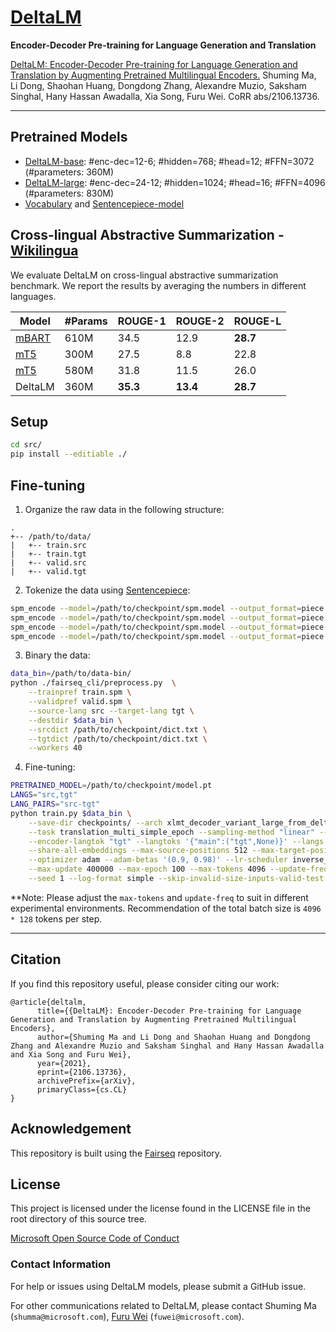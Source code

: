 # [DeltaLM](https://arxiv.org/abs/2106.13736)

**Encoder-Decoder Pre-training for Language Generation and Translation** 

[DeltaLM: Encoder-Decoder Pre-training for Language Generation and Translation by Augmenting Pretrained Multilingual Encoders.](https://arxiv.org/abs/2106.13736) Shuming Ma, Li Dong, Shaohan Huang, Dongdong Zhang, Alexandre Muzio, Saksham Singhal, Hany Hassan Awadalla, Xia Song, Furu Wei. CoRR abs/2106.13736.

---

## Pretrained Models

- [DeltaLM-base](https://deltalm.blob.core.windows.net/deltalm/deltalm-base.pt): #enc-dec=12-6; #hidden=768; #head=12; #FFN=3072 (#parameters: 360M)
- [DeltaLM-large](https://deltalm.blob.core.windows.net/deltalm/deltalm-large.pt): #enc-dec=24-12; #hidden=1024; #head=16; #FFN=4096 (#parameters: 830M)
- [Vocabulary](https://deltalm.blob.core.windows.net/deltalm/dict.txt) and [Sentencepiece-model](https://deltalm.blob.core.windows.net/deltalm/spm.model)


## Cross-lingual Abstractive Summarization - [Wikilingua](https://arxiv.org/abs/2010.03093)

We evaluate DeltaLM on cross-lingual abstractive summarization benchmark. We report the results by averaging the numbers in different languages. 

|   Model   |   #Params   |  ROUGE-1  |  ROUGE-2  |  ROUGE-L  |
|-----------|-------------|-----------|-----------|-----------|
| [mBART](https://arxiv.org/abs/2001.08210)     | 610M        | 34.5      | 12.9      | **28.7**      |
| [mT5](https://arxiv.org/abs/2010.11934)       | 300M        | 27.5      | 8.8       | 22.8      |
| [mT5](https://arxiv.org/abs/2010.11934)       | 580M        | 31.8      | 11.5      | 26.0      |
| DeltaLM   | 360M        | **35.3**      | **13.4**      | **28.7**      |


## Setup

```bash
cd src/
pip install --editiable ./
```

## Fine-tuning

1. Organize the raw data in the following structure:
```
.
+-- /path/to/data/
|   +-- train.src
|   +-- train.tgt
|   +-- valid.src
|   +-- valid.tgt
```

2. Tokenize the data using [Sentencepiece](https://github.com/google/sentencepiece):

```bash
spm_encode --model=/path/to/checkpoint/spm.model --output_format=piece < train.src > train.spm.src
spm_encode --model=/path/to/checkpoint/spm.model --output_format=piece < train.tgt > train.spm.tgt
spm_encode --model=/path/to/checkpoint/spm.model --output_format=piece < valid.src > valid.spm.src
spm_encode --model=/path/to/checkpoint/spm.model --output_format=piece < valid.tgt > valid.spm.tgt
```

3. Binary the data:

```bash
data_bin=/path/to/data-bin/
python ./fairseq_cli/preprocess.py  \
    --trainpref train.spm \
    --validpref valid.spm \
    --source-lang src --target-lang tgt \
    --destdir $data_bin \
    --srcdict /path/to/checkpoint/dict.txt \
    --tgtdict /path/to/checkpoint/dict.txt \
    --workers 40
```

4. Fine-tuning:

```bash
PRETRAINED_MODEL=/path/to/checkpoint/model.pt
LANGS="src,tgt"
LANG_PAIRS="src-tgt"
python train.py $data_bin \
    --save-dir checkpoints/ --arch xlmt_decoder_variant_large_from_deltalm_postnorm --pretrained-deltalm-checkpoint $PRETRAINED_MODEL --init-encoder-only --init-decoder-only --variant addffn \
    --task translation_multi_simple_epoch --sampling-method "linear" --sampling-temperature 5.0 --min-sampling-temperature 1.0 --warmup-epoch 5 \
    --encoder-langtok "tgt" --langtoks '{"main":("tgt",None)}' --langs $LANGS --lang-pairs $LANG_PAIRS \
    --share-all-embeddings --max-source-positions 512 --max-target-positions 512 --criterion label_smoothed_cross_entropy --label-smoothing 0.1 \
    --optimizer adam --adam-betas '(0.9, 0.98)' --lr-scheduler inverse_sqrt --lr 1e-4 --warmup-init-lr 1e-07 --stop-min-lr 1e-09 --warmup-updates 4000 \
    --max-update 400000 --max-epoch 100 --max-tokens 4096 --update-freq 1 \
    --seed 1 --log-format simple --skip-invalid-size-inputs-valid-test --ddp-backend=no_c10d
```
**Note: Please adjust the `max-tokens` and `update-freq` to suit in different experimental environments. Recommendation of the total batch size is `4096 * 128` tokens per step.

---

## Citation

If you find this repository useful, please consider citing our work:
```
@article{deltalm,
      title={{DeltaLM}: Encoder-Decoder Pre-training for Language Generation and Translation by Augmenting Pretrained Multilingual Encoders}, 
      author={Shuming Ma and Li Dong and Shaohan Huang and Dongdong Zhang and Alexandre Muzio and Saksham Singhal and Hany Hassan Awadalla and Xia Song and Furu Wei},
      year={2021},
      eprint={2106.13736},
      archivePrefix={arXiv},
      primaryClass={cs.CL}
}
```

## Acknowledgement

This repository is built using the [Fairseq](https://github.com/pytorch/fairseq) repository.

## License
This project is licensed under the license found in the LICENSE file in the root directory of this source tree.

[Microsoft Open Source Code of Conduct](https://opensource.microsoft.com/codeofconduct)

### Contact Information

For help or issues using DeltaLM models, please submit a GitHub issue.

For other communications related to DeltaLM, please contact Shuming Ma (`shumma@microsoft.com`), [Furu Wei](http://gitnlp.org/) (`fuwei@microsoft.com`).